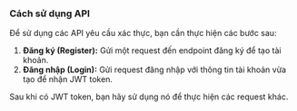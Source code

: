 ### Cách sử dụng API

Để sử dụng các API yêu cầu xác thực, bạn cần thực hiện các bước sau:

1.  **Đăng ký (Register):** Gửi một request đến endpoint đăng ký để tạo tài khoản.
2.  **Đăng nhập (Login):** Gửi request đăng nhập với thông tin tài khoản vừa tạo để nhận JWT token.

Sau khi có JWT token, bạn hãy sử dụng nó để thực hiện các request khác.
